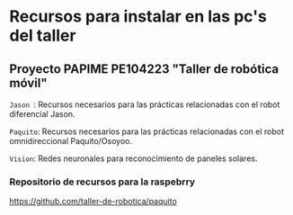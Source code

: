 # Recursos para instalar en las pc's del taller

## Proyecto PAPIME PE104223 "Taller de robótica móvil"

 `Jason `: Recursos necesarios para las prácticas relacionadas con el robot diferencial Jason.

`Paquito`: Recursos necesarios para las prácticas relacionadas con el robot omnidireccional Paquito/Osoyoo.

 `Vision`: Redes neuronales para reconocimiento de paneles solares.

### Repositorio de recursos para la raspebrry

https://github.com/taller-de-robotica/paquito
